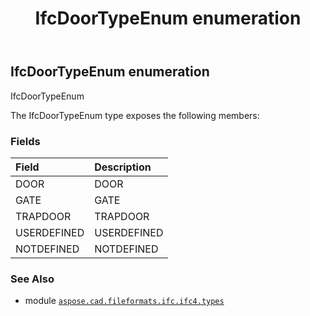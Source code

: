 ﻿---
title: IfcDoorTypeEnum enumeration
second_title: Aspose.CAD for Python via .NET API References
description: 
type: docs
weight: 2560
url: /aspose.cad.fileformats.ifc.ifc4.types/ifcdoortypeenum/
is_root: false
---

## IfcDoorTypeEnum enumeration

IfcDoorTypeEnum



The IfcDoorTypeEnum type exposes the following members:

### Fields
| Field | Description |
| :- | :- |
| DOOR | DOOR |
| GATE | GATE |
| TRAPDOOR | TRAPDOOR |
| USERDEFINED | USERDEFINED |
| NOTDEFINED | NOTDEFINED |



### See Also
* module [`aspose.cad.fileformats.ifc.ifc4.types`](..)
